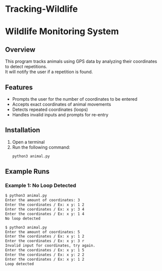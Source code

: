 # Tracking-Wildlife

# Wildlife Monitoring System

## Overview  
This program tracks animals using GPS data by analyzing their coordinates to detect repetitions.  
It will notify the user if a repetition is found.  

## Features  
- Prompts the user for the number of coordinates to be entered  
- Accepts exact coordinates of animal movements  
- Detects repeated coordinates (loops)  
- Handles invalid inputs and prompts for re-entry  

## Installation  
1. Open a terminal  
2. Run the following command:  
   ```bash
   python3 animal.py
## Example Runs  

### Example 1: No Loop Detected  
```bash
$ python3 animal.py
Enter the amount of coordinates: 3
Enter the coordinates / Ex: x y: 1 2
Enter the coordinates / Ex: x y: 3 4
Enter the coordinates / Ex: x y: 1 4
No loop detected

$ python3 animal.py
Enter the amount of coordinates: 5
Enter the coordinates / Ex: x y: 1 2
Enter the coordinates / Ex: x y: 3 r
Invalid input for coordinates, try again.
Enter the coordinates / Ex: x y: 1 5
Enter the coordinates / Ex: x y: 2 2
Enter the coordinates / Ex: x y: 1 2
Loop detected
